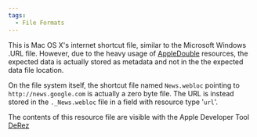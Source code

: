 ```yaml
---
tags:
  - File Formats
---
```

This is Mac OS X's internet shortcut file, similar to the Microsoft
Windows .URL file. However, due to the heavy usage of
[AppleDouble](appledouble_header_file.md) resources, the
expected data is actually stored as metadata and not in the the expected
data file location.

On the file system itself, the shortcut file named `News.webloc`
pointing to `http://news.google.com` is
actually a zero byte file. The URL is instead stored in the
`._News.webloc` file in a field with resource type '`url`'.

The contents of this resource file are visible with the Apple Developer
Tool [DeRez](https://keith.github.io/xcode-man-pages/DeRez.1.html)
